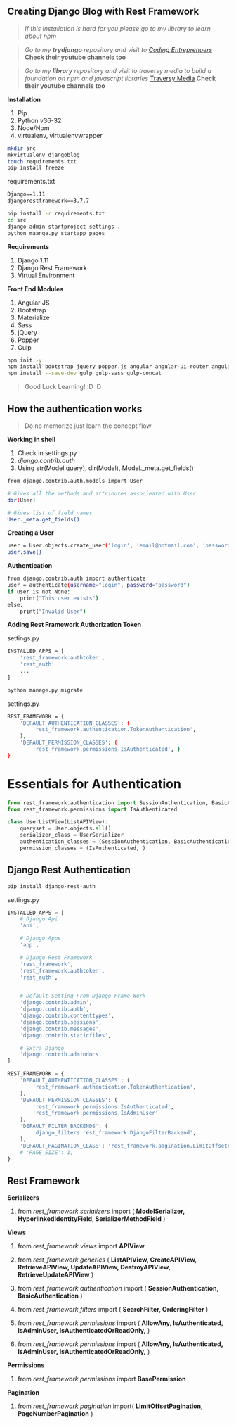 ## Creating Django Blog with Rest Framework ##
> *If this installation is hard for you please go to my library to learn about npm*

> *Go to my **trydjango** repository and visit to [Coding Entreprenuers](https://www.codingforentrepreneurs.com/)* **Check their youtube channels too**

> *Go to my **library** repository and visit to traversy media to build a foundation on npm and javascript libraries* [Traversy Media](http://traversymedia.com/) **Check their youtube channels too**

**Installation**
1. Pip
2. Python v36-32
3. Node/Npm
4. virtualenv, virtualenvwrapper

```bash
mkdir src
mkvirtualenv djangoblog
touch requirements.txt
pip install freeze
```

requirements.txt
```txt
Django==1.11
djangorestframework==3.7.7
```

```bash
pip install -r requirements.txt
cd src
django-admin startproject settings .
python maange.py startapp pages
```

**Requirements**
1. Django 1.11
2. Django Rest Framework
3. Virtual Environment

**Front End Modules**
1. Angular JS
2. Bootstrap
3. Materialize
4. Sass
5. jQuery
6. Popper
7. Gulp

```bash
npm init -y
npm install bootstrap jquery popper.js angular angular-ui-router angular-animate font-awesome
npm install --save-dev gulp gulp-sass gulp-concat
```

> Good Luck Learning! :D :D

## How the authentication works ##
> Do no memorize just learn the concept flow

**Working in shell**
1) Check in settings.py
2) *django.contrib.auth*
3) Using str(Model.query), dir(Model), Model._meta.get_fields()

```bash
from django.contrib.auth.models import User

# Gives all the methods and attributes associeated with User
dir(User)

# Gives list of field names
User._meta.get_fields() 
```

**Creating a User**
```bash
user = User.objects.create_user('login', 'email@hotmail.com', 'password')
user.save()
```

**Authentication**
```bash
from django.contrib.auth import authenticate
user = authenticate(username="login", password="password")
if user is not None:
    print("This user exists")
else:
    print("Invalid User")
```

**Adding Rest Framework Authorization Token**

settings.py
```bash
INSTALLED_APPS = [
    'rest_framework.authtoken',
    'rest_auth'
    ...
]
```

```bash
python manage.py migrate
```

settings.py
```bash
REST_FRAMEWORK = {
    'DEFAULT_AUTHENTICATION_CLASSES': (
        'rest_framework.authentication.TokenAuthentication',
    ),
    'DEFAULT_PERMISSION_CLASSES': (
        'rest_framework.permissions.IsAuthenticated', )
}
```
# Essentials for Authentication
```python
from rest_framework.authentication import SessionAuthentication, BasicAuthentication
from rest_framework.permissions import IsAuthenticated

class UserListView(ListAPIView):
    queryset = User.objects.all()
    serializer_class = UserSerializer
    authentication_classes = (SessionAuthentication, BasicAuthentication)
    permission_classes = (IsAuthenticated, )
```

## Django Rest Authentication ##
```bash
pip install django-rest-auth
```
settings.py
```python
INSTALLED_APPS = [
    # Django Api
    'api',

    # Django Apps
    'app',

    # Django Rest Framework
    'rest_framework',
    'rest_framework.authtoken',
    'rest_auth',


    # Default Setting From Django Frame Work
    'django.contrib.admin',
    'django.contrib.auth',
    'django.contrib.contenttypes',
    'django.contrib.sessions',
    'django.contrib.messages',
    'django.contrib.staticfiles',

    # Extra Django 
    'django.contrib.admindocs'
]

REST_FRAMEWORK = {
    'DEFAULT_AUTHENTICATION_CLASSES': (
        'rest_framework.authentication.TokenAuthentication',
    ),
    'DEFAULT_PERMISSION_CLASSES': (
        'rest_framework.permissions.IsAuthenticated', 
        'rest_framework.permissions.IsAdminUser'
    ),
    'DEFAULT_FILTER_BACKENDS': (
        'django_filters.rest_framework.DjangoFilterBackend',
    ),
    'DEFAULT_PAGINATION_CLASS': 'rest_framework.pagination.LimitOffsetPagination',
    # 'PAGE_SIZE': 1,
}
```

## Rest Framework ##
**Serializers**
1. from *rest_framework.serializers* import (
    **ModelSerializer,
    HyperlinkedIdentityField,
    SerializerMethodField**
    )

**Views**
1. from *rest_framework.views* import **APIView**

2. from *rest_framework.generics* (
    **ListAPIView,
    CreateAPIView,
    RetrieveAPIView,
    UpdateAPIView,
    DestroyAPIView,
    RetrieveUpdateAPIView**
    )

3. from *rest_framework.authentication* import (
    **SessionAuthentication,
    BasicAuthentication**
    )

4. from *rest_framework.filters* import (
    **SearchFilter,
    OrderingFilter**
    )

5. from *rest_framework.permissions* import (
    **AllowAny,
    IsAuthenticated,
    IsAdminUser,
    IsAuthenticatedOrReadOnly,**
    )

6. from *rest_framework.permissions* import (
    **AllowAny,
    IsAuthenticated,
    IsAdminUser,
    IsAuthenticatedOrReadOnly,**
    )

**Permissions**
1. from *rest_framework.permissions* import **BasePermission**

**Pagination**
1. from *rest_framework.pagination* import(
    **LimitOffsetPagination,
    PageNumberPagination**
)